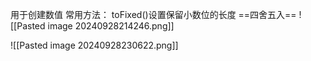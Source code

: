 用于创建数值
常用方法：
toFixed()设置保留小数位的长度
==四舍五入==
![[Pasted image 20240928214246.png]]

![[Pasted image 20240928230622.png]]